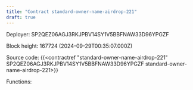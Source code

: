 ```yaml
---
title: "Contract standard-owner-name-airdrop-221"
draft: true
---
```

Deployer: SP2QEZ06AGJ3RKJPBV14SY1V5BBFNAW33D96YPGZF


 



Block height: 167724 (2024-09-29T00:35:07.000Z)

Source code: {{<contractref "standard-owner-name-airdrop-221" SP2QEZ06AGJ3RKJPBV14SY1V5BBFNAW33D96YPGZF standard-owner-name-airdrop-221>}}

Functions:


